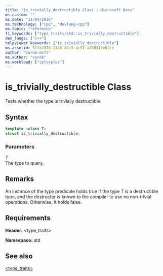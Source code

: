 ```yaml
---
title: "is_trivially_destructible Class | Microsoft Docs"
ms.custom: ""
ms.date: "11/04/2016"
ms.technology: ["cpp", "devlang-cpp"]
ms.topic: "reference"
f1_keywords: ["type_traits/std::is_trivially_destructible"]
dev_langs: ["C++"]
helpviewer_keywords: ["is_trivially_destructible"]
ms.assetid: 3f7a787d-2448-40c5-ac51-a228318e02ce
author: "corob-msft"
ms.author: "corob"
ms.workload: ["cplusplus"]
---
```

# is_trivially_destructible Class

Tests whether the type is trivially destructible.

## Syntax

```cpp
template <class T>
struct is_trivially_destructible;
```

### Parameters

*T*<br/>
The type to query.

## Remarks

An instance of the type predicate holds true if the type *T* is a destructible type, and the destructor is known to the compiler to use no non-trivial operations. Otherwise, it holds false.

## Requirements

**Header:** \<type_traits>

**Namespace:** std

## See also

[<type_traits>](../standard-library/type-traits.md)<br/>

